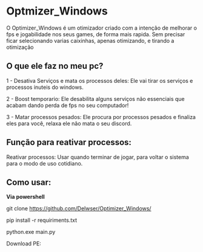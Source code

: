 # Optmizer_Windows

O Optimizer_Windows é um otimizador criado com a intenção de melhorar o fps e jogabilidade nos seus games, de forma mais rapida.
Sem precisar ficar selecionando varias caixinhas, apenas otimizando, e tirando a otimização

## O que ele faz no meu pc?
 1 - Desativa Serviços e mata os processos deles: 
     Ele vai tirar os serviços e processos inuteis do windows.

 2 - Boost temporario:
     Ele desabilita alguns serviços não essenciais que acabam dando perda de fps no seu computador!
    
 3 - Matar processos pesados:
     Ele procura por processos pesados e finaliza eles para você, relaxa ele não mata o seu discord.


## Função para reativar processos:    
 Reativar processos:
 Usar quando terminar de jogar, para voltar o sistema para o modo de uso cotidiano.


## Como usar:

**Via powershell**

git clone https://github.com/Delwser/Optimizer_Windows/

pip install -r requiriments.txt

python.exe main.py

Download PE:

